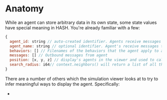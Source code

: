 # Anatomy

While an agent can store arbitrary data in its own state, some state values have special meaning in HASH. You're already familiar with a few:

```javascript
{ 
  agent_id: string // auto-created identifier. Agents receive messages to their ID.
  agent_name: string // optional identifier. Agent's receive messages to their name. 
  behaviors: [] // Filenames of the behaviors that the agent apply to advance their state every simulation step N to N+1. 
  messages: [] // Outbound messages from agent 
  position: [x, y, z] // display's agents in the viewer and used to calculate neighbors 
  search_radius: i64// context.neighbors() will return a list of all the agents within the search radius
}
```

There are a number of others which the simulation viewer looks at to try to infer meaningful ways to display the agent. Specifically:

* 
